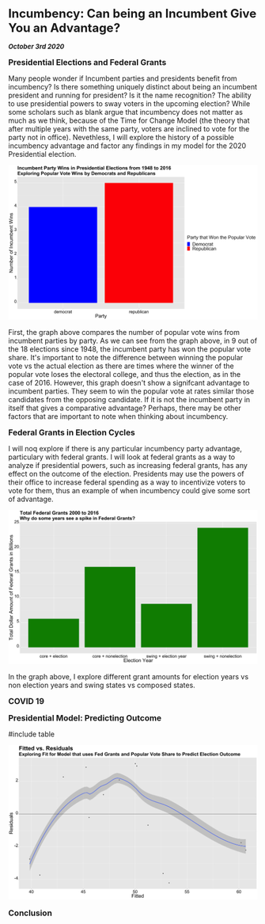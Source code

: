 **<font size="5"> Incumbency: Can being an Incumbent Give You an Advantage? </font>**

_**<font size="2"> October 3rd 2020 </font>**_



**<font size="3"> Presidential Elections and Federal Grants  </font>**

Many people wonder if Incumbent parties and presidents benefit from incumbency? Is there something uniquely distinct about being an incumbent president and running for president? Is it the name recognition? The ability to use presidential powers to sway voters in the upcoming election? While some scholars such as blank argue that incumbency does not matter as much as we think, because of the Time for Change Model (the theory that after multiple years with the same party, voters are inclined to vote for the party not in office). Nevethless, I will explore the history of a possible incumbency advantage and factor any findings in my model for the 2020 Presidential election.


![Incumbent Federal Grants Historial](incumbent_historical.png)


First, the graph above compares the number of popular vote wins from incumbent parties by party. As we can see from the graph above, in 9 out of the 18 elections since 1948, the incumbent party has won the popular vote share. It's important to note the difference between winning the popular vote vs the actual election as there are times where the winner of the popular vote loses the electoral college, and thus the election, as in the case of 2016. However, this graph doesn't show a signifcant advantage to incumbent parties. They seem to win the popular vote at rates similar those candidates from the opposing candidate. If it is not the incumbent party in itself that gives a comparative advantage? Perhaps, there may be other factors that are important to note when thinking about incumbency.




**<font size="3">  Federal Grants in Election Cycles </font>**

I will noq explore if there is any particular incumbency party advantage, particulary with federal grants. I will look at federal grants as a way to analyze if presidential powers, such as increasing federal grants, has any effect on the outcome of the election. Presidents may use the powers of their office to increase federal spending as a way to incentivize voters to vote for them, thus an example of when incumbency could give some sort of advantage. 



![Incumbent Federal Grants in Election Cycles](incumbent_grants.png)


In the graph above, I explore different grant amounts for election years vs non election years and swing states vs composed states.





**<font size="3">  COVID 19 </font>**






**<font size="3">  Presidential Model: Predicting Outcome </font>**


#include table


![Incumbent Federal Grants Residual Grants](incumbent_residuals.png)





**<font size="3">  Conclusion </font>**








